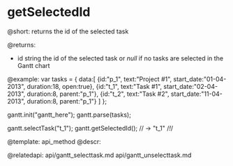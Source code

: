 getSelectedId
=============
@short: returns the id of the selected task
	

@returns:
- id	string 		the id of the selected task or <i>null</i> if no tasks are selected in the Gantt chart

@example:
var tasks = {
  data:[
     {id:"p_1", text:"Project #1", start_date:"01-04-2013", duration:18, open:true},
     {id:"t_1", text:"Task #1", start_date:"02-04-2013", duration:8, parent:"p_1"},
     {id:"t_2", text:"Task #2", start_date:"11-04-2013", duration:8, parent:"p_1"}
   ]
};

gantt.init("gantt_here");
gantt.parse(tasks);

gantt.selectTask("t_1"); 
gantt.getSelectedId(); // -> "t_1" /*!*/

@template:	api_method
@descr:

@relatedapi:
	 api/gantt_selecttask.md
	 api/gantt_unselecttask.md